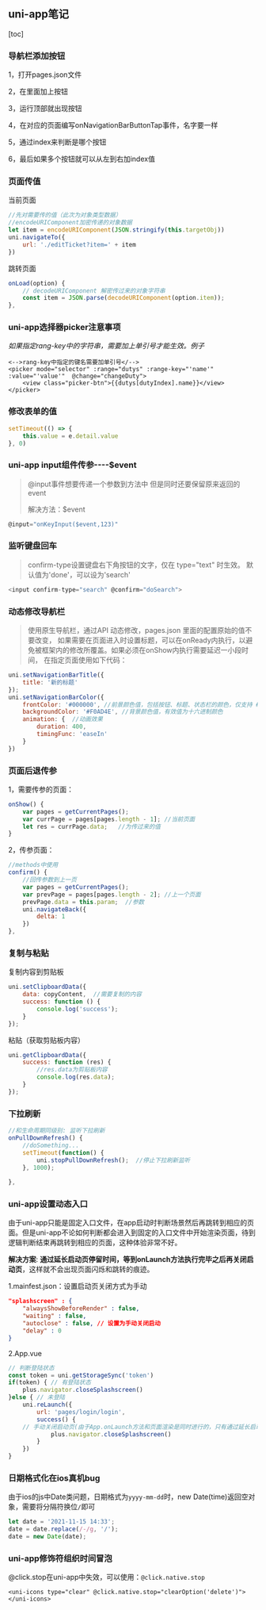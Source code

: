 ## uni-app笔记

[toc]

### 导航栏添加按钮

1，打开pages.json文件

2，在里面加上按钮

3，运行顶部就出现按钮

4，在对应的页面编写onNavigationBarButtonTap事件，名字要一样

5，通过index来判断是哪个按钮

6，最后如果多个按钮就可以从左到右加index值

### 页面传值

当前页面

```js
//先对需要传的值（此次为对象类型数据）
//encodeURIComponent加密传递的对象数据
let item = encodeURIComponent(JSON.stringify(this.targetObj))
uni.navigateTo({
	url: './editTicket?item=' + item
})
```

跳转页面

```js
onLoad(option) {
    // decodeURIComponent 解密传过来的对象字符串
	const item = JSON.parse(decodeURIComponent(option.item));
},
```

### uni-app选择器picker注意事项

*如果指定rang-key中的字符串，需要加上单引号才能生效。例子*

```vue
<-->rang-key中指定的键名需要加单引号</-->
<picker mode="selector" :range="dutys" :range-key="'name'"  :value="'value'"  @change="changeDuty">
	<view class="picker-btn">{{dutys[dutyIndex].name}}</view>
</picker>
```

### 修改表单的值

```js
setTimeout(() => {  
	this.value = e.detail.value
}, 0)
```

### uni-app input组件传参----$event

> @input事件想要传递一个参数到方法中 但是同时还要保留原来返回的event
>
> 解决方法：$event

```js
@input="onKeyInput($event,123)"
```

### 监听键盘回车

>  confirm-type设置键盘右下角按钮的文字，仅在 type="text" 时生效。 默认值为'done'，可以设为'search'

```js
<input confirm-type="search" @confirm="doSearch">
```

### 动态修改导航栏

> 使用原生导航栏，通过API 动态修改，pages.json 里面的配置原始的值不要改变，
> 如果需要在页面进入时设置标题，可以在onReady内执行，以避免被框架内的修改所覆盖。如果必须在onShow内执行需要延迟一小段时间，
> 在指定页面使用如下代码：

```js
uni.setNavigationBarTitle({
    title: '新的标题'
});
uni.setNavigationBarColor({
    frontColor: '#000000', //前景颜色值，包括按钮、标题、状态栏的颜色，仅支持 #ffffff 和 #000000
    backgroundColor: '#F0AD4E', //背景颜色值，有效值为十六进制颜色
    animation: {  //动画效果
        duration: 400,
        timingFunc: 'easeIn'
    }
})
```

### 页面后退传参

1，需要传参的页面：

```js
onShow() {
	var pages = getCurrentPages();
	var currPage = pages[pages.length - 1]; //当前页面
	let res = currPage.data;   //为传过来的值
}
```

2，传参页面：

```js
//methods中使用
confirm() {
	//回传参数到上一页
	var pages = getCurrentPages();
	var prevPage = pages[pages.length - 2]; //上一个页面
	prevPage.data = this.param;  //参数
	uni.navigateBack({
		delta: 1
	})
},
```

### 复制与粘贴 

复制内容到剪贴板

```js
uni.setClipboardData({
	data: copyContent,  //需要复制的内容
	success: function () {
		console.log('success');
	}
});
```

粘贴（获取剪贴板内容）

```js
uni.getClipboardData({
    success: function (res) {
        //res.data为剪贴板内容
        console.log(res.data);
    }
});
```

### 下拉刷新

```js
//和生命周期同级别: 监听下拉刷新
onPullDownRefresh() {
	//doSomething...
	setTimeout(function() {
		uni.stopPullDownRefresh();  //停止下拉刷新监听
	}, 1000);
			
},
```

### uni-app设置动态入口

由于uni-app只能是固定入口文件，在app启动时判断场景然后再跳转到相应的页面。但是uni-app不论如何判断都会进入到固定的入口文件中开始渲染页面，待到逻辑判断结束再跳转到相应的页面，这种体验非常不好。

**解决方案**: **通过延长启动页停留时间，等到onLaunch方法执行完毕之后再关闭启动页**，这样就不会出现页面闪烁和跳转的痕迹。

1.mainfest.json：设置启动页关闭方式为手动

```json
"splashscreen" : {
    "alwaysShowBeforeRender" : false,
    "waiting" : false,
    "autoclose" : false, // 设置为手动关闭启动
    "delay" : 0
}
```

2.App.vue

```js
// 判断登陆状态
const token = uni.getStorageSync('token')
if(token) { // 有登陆状态
    plus.navigator.closeSplashscreen()
}else { // 未登陆
    uni.reLaunch({
        url: 'pages/login/login',
        success() {
    // 手动关闭启动页(由于App.onLaunch方法和页面渲染是同时进行的，只有通过延长启动页的方法才能避免页面闪烁)
            plus.navigator.closeSplashscreen()
        }
    })
}
```



### 日期格式化在ios真机bug

由于ios的js中Date类问题，日期格式为`yyyy-mm-dd`时，new Date(time)返回空对象，需要将分隔符换位`/`即可

```js
let date = '2021-11-15 14:33';
date = date.replace(/-/g, '/');
date = new Date(date);
```

### uni-app修饰符组织时间冒泡

@click.stop在uni-app中失效，可以使用：`@click.native.stop`

```vue
<uni-icons type="clear" @click.native.stop="clearOption('delete')"></uni-icons>
```

